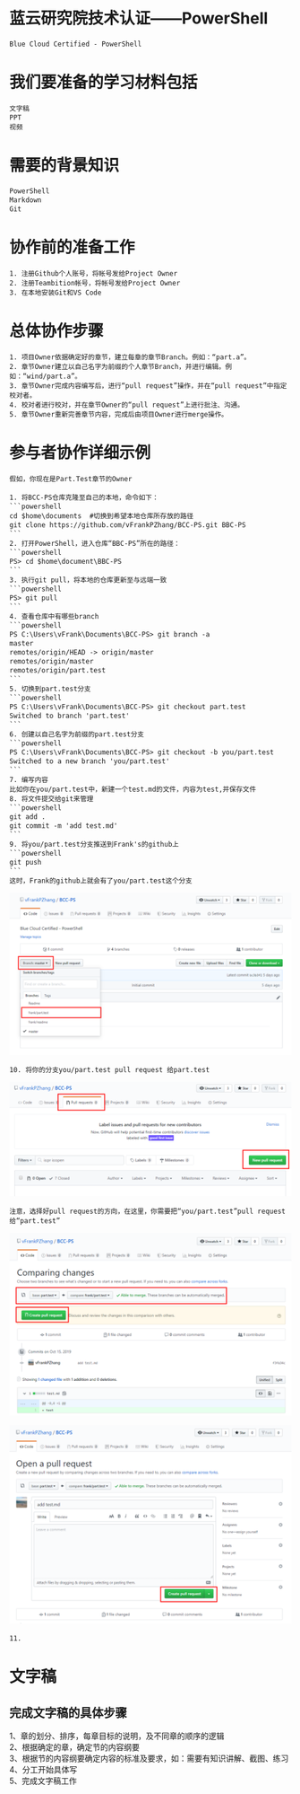 # 蓝云研究院技术认证——PowerShell

    Blue Cloud Certified - PowerShell

# 我们要准备的学习材料包括

    文字稿  
    PPT  
    视频

# 需要的背景知识

    PowerShell  
    Markdown  
    Git  

# 协作前的准备工作
  
    1. 注册Github个人账号，将帐号发给Project Owner  
    2. 注册Teambition帐号，将帐号发给Project Owner
    3. 在本地安装Git和VS Code  

# 总体协作步骤

    1. 项目Owner依据确定好的章节，建立每章的章节Branch。例如：“part.a”。  
    2. 章节Owner建立以自己名字为前缀的个人章节Branch，并进行编辑。例如：“wind/part.a”。
    3. 章节Owner完成内容编写后，进行“pull request”操作，并在“pull request”中指定校对者。
    4. 校对者进行校对，并在章节Owner的“pull request”上进行批注、沟通。
    5. 章节Owner重新完善章节内容，完成后由项目Owner进行merge操作。


# 参与者协作详细示例

    假如，你现在是Part.Test章节的Owner
  
    1. 将BCC-PS仓库克隆至自己的本地，命令如下：  
    ```powershell
    cd $home\documents  #切换到希望本地仓库所存放的路径
    git clone https://github.com/vFrankPZhang/BCC-PS.git BBC-PS
    ```
    2. 打开PowerShell，进入仓库“BBC-PS”所在的路径：
    ```powershell
    PS> cd $home\document\BBC-PS
    ```
    3. 执行git pull，将本地的仓库更新至与远端一致
    ```powershell
    PS> git pull
    ```
    4. 查看仓库中有哪些branch
    ```powershell
    PS C:\Users\vFrank\Documents\BCC-PS> git branch -a
    master
    remotes/origin/HEAD -> origin/master
    remotes/origin/master
    remotes/origin/part.test
    ```
    5. 切换到part.test分支
    ```powershell
    PS C:\Users\vFrank\Documents\BCC-PS> git checkout part.test
    Switched to branch 'part.test'
    ```
    6. 创建以自己名字为前缀的part.test分支
    ```powershell
    PS C:\Users\vFrank\Documents\BCC-PS> git checkout -b you/part.test
    Switched to a new branch 'you/part.test'
    ```
    7. 编写内容  
    比如你在you/part.test中，新建一个test.md的文件，内容为test,并保存文件
    8. 将文件提交给git来管理
    ```powershell
    git add .
    git commit -m 'add test.md'
    ```
    9. 将you/part.test分支推送到Frank's的github上
    ```powershell
    git push
    ```
    这时，Frank的github上就会有了you/part.test这个分支

![pull request 1](images/readme.pullrequest.1.png)

    10. 将你的分支you/part.test pull request 给part.test

![pull request 2](images/readme.pullrequest.2.png)

    注意，选择好pull request的方向，在这里，你需要把“you/part.test”pull request给“part.test”

![pull request 3](images/readme.pullrequest.3.png)

![pull request 4](images/readme.pullrequest.4.png)

    11. 

# 文字稿

## 完成文字稿的具体步骤

  1、章的划分、排序，每章目标的说明，及不同章的顺序的逻辑  
  2、根据确定的章，确定节的内容纲要  
  3、根据节的内容纲要确定内容的标准及要求，如：需要有知识讲解、截图、练习  
  4、分工开始具体写  
  5、完成文字稿工作
